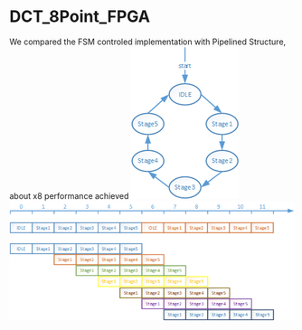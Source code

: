 # DCT_8Point_FPGA
We compared the FSM controled implementation with Pipelined Structure, about x8 performance achieved
![image](https://github.com/JackZhijing/DCT_8Point_FPGA/blob/master/FSM2.png)
![image](https://github.com/JackZhijing/DCT_8Point_FPGA/blob/master/Pipeline.png)
